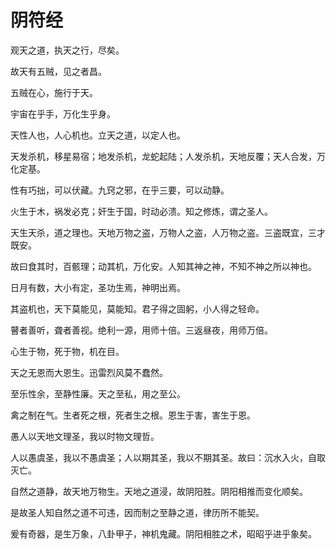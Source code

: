 # 阴符经

观天之道，执天之行，尽矣。

故天有五贼，见之者昌。

五贼在心，施行于天。

宇宙在乎手，万化生乎身。

天性人也，人心机也。立天之道，以定人也。

天发杀机，移星易宿；地发杀机，龙蛇起陆；人发杀机，天地反覆；天人合发，万化定基。

性有巧拙，可以伏藏。九窍之邪，在乎三要，可以动静。

火生于木，祸发必克；奸生于国，时动必溃。知之修炼，谓之圣人。

天生天杀，道之理也。天地万物之盗，万物人之盗，人万物之盗。三盗既宜，三才既安。

故曰食其时，百骸理；动其机，万化安。人知其神之神，不知不神之所以神也。

日月有数，大小有定，圣功生焉，神明出焉。

其盗机也，天下莫能见，莫能知。君子得之固躬，小人得之轻命。

瞽者善听，聋者善视。绝利一源，用师十倍。三返昼夜，用师万倍。

心生于物，死于物，机在目。

天之无恩而大恩生。迅雷烈风莫不蠢然。

至乐性余，至静性廉。天之至私，用之至公。

禽之制在气。生者死之根，死者生之根。恩生于害，害生于恩。

愚人以天地文理圣，我以时物文理哲。

人以愚虞圣，我以不愚虞圣；人以期其圣，我以不期其圣。故曰：沉水入火，自取灭亡。

自然之道静，故天地万物生。天地之道浸，故阴阳胜。阴阳相推而变化顺矣。

是故圣人知自然之道不可违，因而制之至静之道，律历所不能契。

爰有奇器，是生万象，八卦甲子，神机鬼藏。阴阳相胜之术，昭昭乎进乎象矣。
